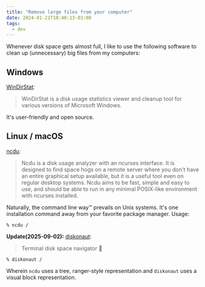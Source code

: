```yaml
---
title: "Remove large files from your computer"
date: 2024-01-21T10:40:13-03:00
tags:
  - dev
---
```


Whenever disk space gets almost full, I like to use the following software to
clean up (unnecessary) big files from my computers:


## Windows

[WinDirStat](https://windirstat.net/):

> WinDirStat is a disk usage statistics viewer and cleanup tool for various
> versions of Microsoft Windows.

It's user-friendly and open source.

## Linux / macOS

[ncdu](https://dev.yorhel.nl/ncdu):

> Ncdu is a disk usage analyzer with an ncurses interface. It is designed to
> find space hogs on a remote server where you don't have an entire graphical
> setup available, but it is a useful tool even on regular desktop systems.
> Ncdu aims to be fast, simple and easy to use, and should be able to run in
> any minimal POSIX-like environment with ncurses installed.

Naturally, the command line way™ prevails on Unix systems. It's one
installation command away from your favorite package manager. Usage:

```shell
% ncdu /
```

**Update(2025-09-02):** [diskonaut](https://github.com/imsnif/diskonaut):

> Terminal disk space navigator 🔭

```
% diskonaut /
```

Wherein `ncdu` uses a tree, ranger-style representation and `diskonaut` uses a
visual block representation.
